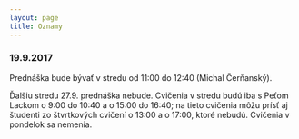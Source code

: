 ```yaml
---
layout: page
title: Oznamy
---
```



### 19.9.2017

Prednáška bude bývať v stredu od 11:00 do 12:40 (Michal Čerňanský).

Ďalšiu stredu 27.9. prednáška nebude. Cvičenia v stredu budú iba s Peťom Lackom o 9:00 do 10:40 a o 15:00 do 16:40; na tieto cvičenia môžu prísť aj študenti zo štvrtkových cvičení o 13:00 a o 17:00, ktoré nebudú. Cvičenia v pondelok sa nemenia.

